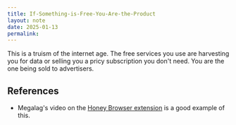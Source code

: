 ```yaml
---
title: If-Something-is-Free-You-Are-the-Product
layout: note
date: 2025-01-13
permalink:
---
```

This is a truism of the internet age. The free services you use are harvesting you for data or selling you a pricy subscription you don't need. You are the one being sold to advertisers. 

## References

- Megalag's video on the [Honey Browser extension](https://youtu.be/vc4yL3YTwWk?si=xQKmtqhVpZot21Kj) is a good example of this. 

